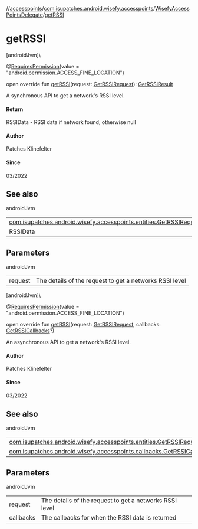 //[accesspoints](../../../index.md)/[com.isupatches.android.wisefy.accesspoints](../index.md)/[WisefyAccessPointsDelegate](index.md)/[getRSSI](get-r-s-s-i.md)

# getRSSI

[androidJvm]\

@[RequiresPermission](https://developer.android.com/reference/kotlin/androidx/annotation/RequiresPermission.html)(value = &quot;android.permission.ACCESS_FINE_LOCATION&quot;)

open override fun [getRSSI](get-r-s-s-i.md)(request: [GetRSSIRequest](../../com.isupatches.android.wisefy.accesspoints.entities/-get-r-s-s-i-request/index.md)): [GetRSSIResult](../../com.isupatches.android.wisefy.accesspoints.entities/-get-r-s-s-i-result/index.md)

A synchronous API to get a network's RSSI level.

#### Return

RSSIData - RSSI data if network found, otherwise null

#### Author

Patches Klinefelter

#### Since

03/2022

## See also

androidJvm

| | |
|---|---|
| [com.isupatches.android.wisefy.accesspoints.entities.GetRSSIRequest](../../com.isupatches.android.wisefy.accesspoints.entities/-get-r-s-s-i-request/index.md) |  |
| RSSIData |  |

## Parameters

androidJvm

| | |
|---|---|
| request | The details of the request to get a networks RSSI level |

[androidJvm]\

@[RequiresPermission](https://developer.android.com/reference/kotlin/androidx/annotation/RequiresPermission.html)(value = &quot;android.permission.ACCESS_FINE_LOCATION&quot;)

open override fun [getRSSI](get-r-s-s-i.md)(request: [GetRSSIRequest](../../com.isupatches.android.wisefy.accesspoints.entities/-get-r-s-s-i-request/index.md), callbacks: [GetRSSICallbacks](../../com.isupatches.android.wisefy.accesspoints.callbacks/-get-r-s-s-i-callbacks/index.md)?)

An asynchronous API to get a network's RSSI level.

#### Author

Patches Klinefelter

#### Since

03/2022

## See also

androidJvm

| | |
|---|---|
| [com.isupatches.android.wisefy.accesspoints.entities.GetRSSIRequest](../../com.isupatches.android.wisefy.accesspoints.entities/-get-r-s-s-i-request/index.md) |  |
| [com.isupatches.android.wisefy.accesspoints.callbacks.GetRSSICallbacks](../../com.isupatches.android.wisefy.accesspoints.callbacks/-get-r-s-s-i-callbacks/index.md) |  |

## Parameters

androidJvm

| | |
|---|---|
| request | The details of the request to get a networks RSSI level |
| callbacks | The callbacks for when the RSSI data is returned |
